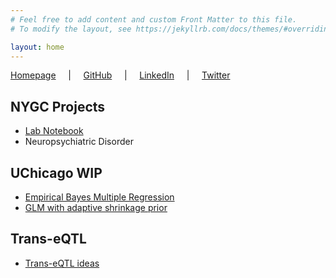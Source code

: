 ```yaml
---
# Feel free to add content and custom Front Matter to this file.
# To modify the layout, see https://jekyllrb.com/docs/themes/#overriding-theme-defaults

layout: home
---
```


[Homepage](https://saik.at) &nbsp;&nbsp;&nbsp; \| &nbsp;&nbsp;&nbsp; [GitHub](https://github.com/banskt) &nbsp;&nbsp;&nbsp; \| &nbsp;&nbsp;&nbsp; [LinkedIn](https://linkedin.com/in/banskt) &nbsp;&nbsp;&nbsp; \| &nbsp;&nbsp;&nbsp; [Twitter](https://twitter.com/banskt)

## NYGC Projects
- [Lab Notebook](/lab-notes)
- Neuropsychiatric Disorder


## UChicago WIP
- [Empirical Bayes Multiple Regression](/iridge-notes)
- [GLM with adaptive shrinkage prior](/glm-ash-notes)

## Trans-eQTL
- [Trans-eQTL ideas](/trans-eqtl-ideas)
